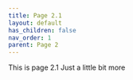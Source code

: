 ```yaml
---
title: Page 2.1
layout: default
has_children: false
nav_order: 1
parent: Page 2
---
```


This is page 2.1 Just a little bit more
